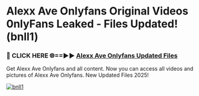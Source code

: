 # Alexx Ave Onlyfans Original Videos 0nlyFans Leaked - Files Updated! (bnll1)

<h3>🔴 CLICK HERE 🌐==►► <a href="https://tinyurl.com/ehrbuxhb" rel="nofollow">Alexx Ave Onlyfans Updated Files</a></h3>

Get Alexx Ave Onlyfans and all content. Now you can access all videos and pictures of Alexx Ave Onlyfans. New Updated Files 2025!

[![bnll1](https://i.imgur.com/lVYEuWS.gif)](https://tinyurl.com/ehrbuxhb)
